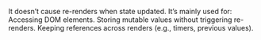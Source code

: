 It doesn’t cause re-renders when state updated.
It’s mainly used for:
Accessing DOM elements.
Storing mutable values without triggering re-renders.
Keeping references across renders (e.g., timers, previous values).

